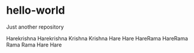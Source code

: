 # hello-world
Just another repository

Harekrishna Harekrishna
Krishna Krishna Hare Hare
HareRama HareRama
Rama Rama Hare Hare

